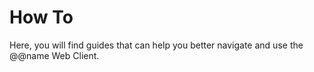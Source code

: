 # How To

Here, you will find guides that can help you better navigate and use the @@name Web Client.

